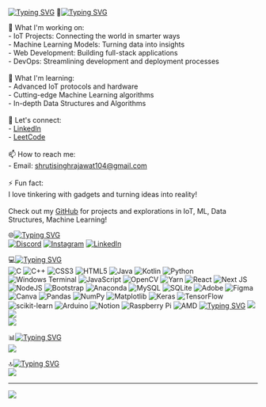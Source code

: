 [![Typing SVG](https://readme-typing-svg.herokuapp.com?font=Doto&weight=600&size=28&pause=1000&color=05F7E6&width=550&lines=Hey+Folks!+Welcome+to+my+Github+Profile)](https://git.io/typing-svg)
💫[![Typing SVG](https://readme-typing-svg.herokuapp.com?font=Doto&weight=600&size=28&pause=1000&color=05F7E6&width=550&lines=About+Me%3A)](https://git.io/typing-svg)

🔭 What I'm working on:<br>- IoT Projects: Connecting the world in smarter ways<br>- Machine Learning Models: Turning data into insights<br>- Web Development: Building full-stack applications<br>- DevOps: Streamlining development and deployment processes<br><br>🌱 What I'm learning:<br>- Advanced IoT protocols and hardware<br>- Cutting-edge Machine Learning algorithms<br>- In-depth Data Structures and Algorithms<br><br>💬 Let's connect:<br>- [LinkedIn](https://www.linkedin.com/in/shruti-singh-b90116229/)<br>- [LeetCode](https://leetcode.com/u/shrutisinghrajawat104/)<br><br>📫 How to reach me:<br>- Email: [shrutisinghrajawat104@gmail.com](mailto:shrutisinghrajawat104@gmail.com)<br><br>⚡ Fun fact:<br>I love tinkering with gadgets and turning ideas into reality!<br><br>Check out my [GitHub](https://github.com/rajawatshruti62) for projects and explorations in IoT, ML, Data Structures, Machine Learning!<br>


🌐[![Typing SVG](https://readme-typing-svg.herokuapp.com?font=Doto&weight=600&size=28&pause=1000&color=05F7E6&width=550&lines=Socials%3A)](https://git.io/typing-svg)
<br>
[![Discord](https://img.shields.io/badge/Discord-%237289DA.svg?logo=discord&logoColor=white)](https://discord.gg/Shruti_Singh#2891) [![Instagram](https://img.shields.io/badge/Instagram-%23E4405F.svg?logo=Instagram&logoColor=white)](https://instagram.com/https://www.instagram.com/rajawatshruti62/) [![LinkedIn](https://img.shields.io/badge/LinkedIn-%230077B5.svg?logo=linkedin&logoColor=white)](https://linkedin.com/in/https://www.linkedin.com/in/shruti-singh-b90116229/) 

💻[![Typing SVG](https://readme-typing-svg.herokuapp.com?font=Doto&weight=600&size=28&pause=1000&color=05F7E6&width=550&lines=Tech+Stack%3A)](https://git.io/typing-svg)
<br>
![C](https://img.shields.io/badge/c-%2300599C.svg?style=for-the-badge&logo=c&logoColor=white) ![C++](https://img.shields.io/badge/c++-%2300599C.svg?style=for-the-badge&logo=c%2B%2B&logoColor=white) ![CSS3](https://img.shields.io/badge/css3-%231572B6.svg?style=for-the-badge&logo=css3&logoColor=white) ![HTML5](https://img.shields.io/badge/html5-%23E34F26.svg?style=for-the-badge&logo=html5&logoColor=white) ![Java](https://img.shields.io/badge/java-%23ED8B00.svg?style=for-the-badge&logo=openjdk&logoColor=white) ![Kotlin](https://img.shields.io/badge/kotlin-%237F52FF.svg?style=for-the-badge&logo=kotlin&logoColor=white) ![Python](https://img.shields.io/badge/python-3670A0?style=for-the-badge&logo=python&logoColor=ffdd54) ![Windows Terminal](https://img.shields.io/badge/Windows%20Terminal-%234D4D4D.svg?style=for-the-badge&logo=windows-terminal&logoColor=white) ![JavaScript](https://img.shields.io/badge/javascript-%23323330.svg?style=for-the-badge&logo=javascript&logoColor=%23F7DF1E) ![OpenCV](https://img.shields.io/badge/opencv-%23white.svg?style=for-the-badge&logo=opencv&logoColor=white) ![Yarn](https://img.shields.io/badge/yarn-%232C8EBB.svg?style=for-the-badge&logo=yarn&logoColor=white) ![React](https://img.shields.io/badge/react-%2320232a.svg?style=for-the-badge&logo=react&logoColor=%2361DAFB) ![Next JS](https://img.shields.io/badge/Next-black?style=for-the-badge&logo=next.js&logoColor=white) ![NodeJS](https://img.shields.io/badge/node.js-6DA55F?style=for-the-badge&logo=node.js&logoColor=white) ![Bootstrap](https://img.shields.io/badge/bootstrap-%238511FA.svg?style=for-the-badge&logo=bootstrap&logoColor=white) ![Anaconda](https://img.shields.io/badge/Anaconda-%2344A833.svg?style=for-the-badge&logo=anaconda&logoColor=white) ![MySQL](https://img.shields.io/badge/mysql-4479A1.svg?style=for-the-badge&logo=mysql&logoColor=white) ![SQLite](https://img.shields.io/badge/sqlite-%2307405e.svg?style=for-the-badge&logo=sqlite&logoColor=white) ![Adobe](https://img.shields.io/badge/adobe-%23FF0000.svg?style=for-the-badge&logo=adobe&logoColor=white) ![Figma](https://img.shields.io/badge/figma-%23F24E1E.svg?style=for-the-badge&logo=figma&logoColor=white) ![Canva](https://img.shields.io/badge/Canva-%2300C4CC.svg?style=for-the-badge&logo=Canva&logoColor=white) ![Pandas](https://img.shields.io/badge/pandas-%23150458.svg?style=for-the-badge&logo=pandas&logoColor=white) ![NumPy](https://img.shields.io/badge/numpy-%23013243.svg?style=for-the-badge&logo=numpy&logoColor=white) ![Matplotlib](https://img.shields.io/badge/Matplotlib-%23ffffff.svg?style=for-the-badge&logo=Matplotlib&logoColor=black) ![Keras](https://img.shields.io/badge/Keras-%23D00000.svg?style=for-the-badge&logo=Keras&logoColor=white) ![TensorFlow](https://img.shields.io/badge/TensorFlow-%23FF6F00.svg?style=for-the-badge&logo=TensorFlow&logoColor=white) ![scikit-learn](https://img.shields.io/badge/scikit--learn-%23F7931E.svg?style=for-the-badge&logo=scikit-learn&logoColor=white) ![Arduino](https://img.shields.io/badge/-Arduino-00979D?style=for-the-badge&logo=Arduino&logoColor=white) ![Notion](https://img.shields.io/badge/Notion-%23000000.svg?style=for-the-badge&logo=notion&logoColor=white) ![Raspberry Pi](https://img.shields.io/badge/-Raspberry_Pi-C51A4A?style=for-the-badge&logo=Raspberry-Pi) ![AMD](https://img.shields.io/badge/AMD-%23000000.svg?style=for-the-badge&logo=amd&logoColor=white)
[![Typing SVG](https://readme-typing-svg.herokuapp.com?font=Doto&weight=600&size=28&pause=1000&color=05F7E6&width=550&lines=Stats%3A)](https://git.io/typing-svg)
![](https://github-readme-stats.vercel.app/api?username=rajawatshruti62&theme=dark&hide_border=true&include_all_commits=true&count_private=false)<br/>
![](https://github-readme-streak-stats.herokuapp.com/?user=rajawatshruti62&theme=dark&hide_border=true)<br/>
![](https://github-readme-stats.vercel.app/api/top-langs/?username=rajawatshruti62&theme=dark&hide_border=true&include_all_commits=true&count_private=false&layout=compact)

📊[![Typing SVG](https://readme-typing-svg.herokuapp.com?font=Doto&weight=600&size=28&pause=1000&color=05F7E6&width=550&lines=Motivation%3A)](https://git.io/typing-svg)
<br>
![](https://quotes-github-readme.vercel.app/api?type=horizontal&theme=dark)

🔝[![Typing SVG](https://readme-typing-svg.herokuapp.com?font=Doto&weight=600&size=28&pause=1000&color=05F7E6&width=550&lines=Top+Contributed+Repo%3A)](https://git.io/typing-svg)
<br>
![](https://github-contributor-stats.vercel.app/api?username=rajawatshruti62&limit=5&theme=dark&combine_all_yearly_contributions=true)

---
[![](https://visitcount.itsvg.in/api?id=rajawatshruti62&icon=1&color=0)](https://visitcount.itsvg.in)

<!-- Proudly created with GPRM ( https://gprm.itsvg.in ) -->
